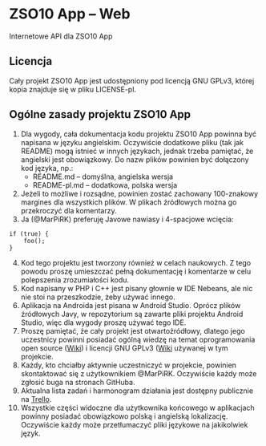 # ZSO10 App – Web
Internetowe API dla ZSO10 App

## Licencja
Cały projekt ZSO10 App jest udostępniony pod licencją GNU GPLv3, której kopia
znajduje się w pliku LICENSE-pl.

## Ogólne zasady projektu ZSO10 App
1. Dla wygody, cała dokumentacja kodu projektu ZSO10 App powinna być napisana
w języku angielskim. Oczywiście dodatkowe pliku (tak jak README) mogą istnieć
w innych językach, jednak trzeba pamiętać, że angielski jest obowiązkowy.
Do nazw plików powinien być dołączony kod języka, np.:
    - README.md – domyślna, angielska wersja
    - README-pl.md – dodatkowa, polska wersja
2. Jeżeli to możliwe i rozsądne, powinien zostać zachowany 100-znakowy margines
dla wszystkich plików. W plikach źródłowych można go przekroczyć dla komentarzy.
3. Ja (@MarPiRK) preferuję Javowe nawiasy i 4-spacjowe wcięcia:
````
if (true) {
    foo();
}
````
4. Kod tego projektu jest tworzony również w celach naukowych. Z tego powodu
proszę umieszczać pełną dokumentację i komentarze w celu polepszenia
zrozumiałości kodu.
5. Kod napisany w PHP i C++ jest pisany głownie w IDE Nebeans, ale nic nie stoi
na przeszkodzie, żeby używać innego.
6. Aplikacja na Androida jest pisana w Android Studio. Oprócz plików źródłowych
Javy, w repozytorium są zawarte pliki projektu Android Studio, więc dla wygody
proszę używać tego IDE.
7. Proszę pamiętać, że cały projekt jest otwartoźródłowy, dlatego jego
uczestnicy powinni posiadać ogólną wiedzę na temat oprogramowania open source
([Wiki](http://pl.wikipedia.org/wiki/Otwarte_oprogramowanie)) i licencji
GNU GPLv3 ([Wiki](http://pl.wikipedia.org/wiki/GNU_General_Public_License)
używanej w tym projekcie.
8. Każdy, kto chciałby aktywnie uczestniczyć w projekcie, powinien skontaktować
się z użytkownikiem @MarPiRK. Oczywiście każdy może zgłosić buga na stronach
GitHuba.
9. Aktualna lista zadań i harmonogram działania jest dostępny publicznie na
[Trello](https://trello.com/b/kLHUx3Uk).
10. Wszystkie części widoczne dla użytkownika końcowego w aplikacjach powinny
posiadać obowiązkowo polską i angielską lokalizację. Oczywiście każdy może
przetłumaczyć pliki językowe na jakikolwiek język.
